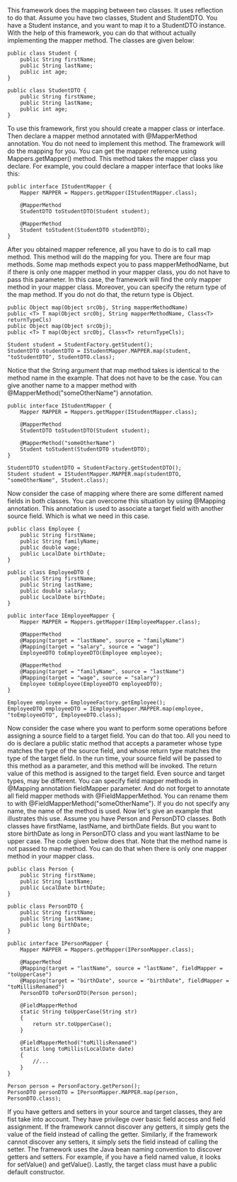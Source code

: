 This framework does the mapping between two classes. It uses reflection to do that. Assume you have two classes, Student and StudentDTO. You have a Student instance,
and you want to map it to a StudentDTO instance. With the help of this framework, you can do that without actually implementing the mapper method. 
The classes are given below:
```
public class Student {
    public String firstName;
    public String lastName;
    public int age;
}

public class StudentDTO {
    public String firstName;
    public String lastName;
    public int age;
}
```
To use this framework, first you should create a mapper class or interface. Then declare a mapper method annotated with @MapperMethod annotation. 
You do not need to implement this method. The framework will do the mapping for you. You can get the mapper reference using Mappers.getMapper() method. 
This method takes the mapper class you declare. For example, you could declare a mapper interface that looks like this:
```
public interface IStudentMapper {
    Mapper MAPPER = Mappers.getMapper(IStudentMapper.class);

    @MapperMethod
    StudentDTO toStudentDTO(Student student);

    @MapperMethod
    Student toStudent(StudentDTO studentDTO);
}
```
After you obtained mapper reference, all you have to do is to call map method. This method will do the mapping for you. There are four map methods.
Some map methods expect you to pass mapperMethodName, but if there is only one mapper method in your mapper class, you do not have to pass this
parameter. In this case, the framework will find the only mapper method in your mapper class. Moreover, you can specify the return type of the map
method. If you do not do that, the return type is Object.
```
public Object map(Object srcObj, String mapperMethodName)
public <T> T map(Object srcObj, String mapperMethodName, Class<T> returnTypeCls)
public Object map(Object srcObj);
public <T> T map(Object srcObj, Class<T> returnTypeCls);
```
```
Student student = StudentFactory.getStudent();
StudentDTO studentDTO = IStudentMapper.MAPPER.map(student, "toStudentDTO", StudentDTO.class);
```
Notice that the String argument that map method takes is identical to the method name in the example. That does not have to be the case. 
You can give another name to a mapper method with @MapperMethod("someOtherName") annotation. 
```
public interface IStudentMapper {
    Mapper MAPPER = Mappers.getMapper(IStudentMapper.class);

    @MapperMethod
    StudentDTO toStudentDTO(Student student);

    @MapperMethod("someOtherName")
    Student toStudent(StudentDTO studentDTO);
}
```
```
StudentDTO studentDTO = StudentFactory.getStudentDTO();
Student student = IStudentMapper.MAPPER.map(studentDTO, "someOtherName", Student.class);
```
Now consider the case of mapping where there are some different named fields in both classes. You can overcome this situation by using @Mapping annotation. 
This annotation is used to associate a target field with another source field. Which is what we need in this case.
```
public class Employee {
    public String firstName;
    public String familyName;
    public double wage;
    public LocalDate birthDate;
}

public class EmployeeDTO {
    public String firstName;
    public String lastName;
    public double salary;
    public LocalDate birthDate;
}
```
```
public interface IEmployeeMapper {
    Mapper MAPPER = Mappers.getMapper(IEmployeeMapper.class);

    @MapperMethod
    @Mapping(target = "lastName", source = "familyName")
    @Mapping(target = "salary", source = "wage")
    EmployeeDTO toEmployeeDTO(Employee employee);

    @MapperMethod
    @Mapping(target = "familyName", source = "lastName")
    @Mapping(target = "wage", source = "salary")
    Employee toEmployee(EmployeeDTO employeeDTO);
}
```
```
Employee employee = EmployeeFactory.getEmployee();
EmployeeDTO employeeDTO = IEmployeeMapper.MAPPER.map(employee, "toEmployeeDTO", EmployeeDTO.class);
```
Now consider the case where you want to perform some operations before assigning a source field to a target field. You can do that too. All you need to do is declare a public static method that accepts 
a parameter whose type matches the type of the source field, and whose return type matches the type of the target field. In the run time, your source field will be passed to this method as a parameter, 
and this method will be invoked. The return value of this method is assigned to the target field. Even source and target types, may be different. You can specify field mapper methods in @Mapping annotation
fieldMapper parameter. And do not forget to annotate all field mapper methods with @FieldMapperMethod. You can rename them to with @FieldMapperMethod("someOtherName"). If you do not 
specify any name, the name of the method is used. Now let's give an example that illustrates this use. Assume you have Person and PersonDTO classes. Both classes have firstName, lastName, and birthDate
fields. But you want to store birthDate as long in PersonDTO class and you want lastName to be upper case. The code given below does that. Note that the method name is not passed to map method. You can do
that when there is only one mapper method in your mapper class.
```
public class Person {
    public String firstName;
    public String lastName;
    public LocalDate birthDate;
}

public class PersonDTO {
    public String firstName;
    public String lastName;
    public long birthDate;
}
```
```
public interface IPersonMapper {
    Mapper MAPPER = Mappers.getMapper(IPersonMapper.class);

    @MapperMethod
    @Mapping(target = "lastName", source = "lastName", fieldMapper = "toUpperCase")
    @Mapping(target = "birthDate", source = "birthDate", fieldMapper = "toMillisRenamed")
    PersonDTO toPersonDTO(Person person);

    @FieldMapperMethod
    static String toUpperCase(String str)
    {
        return str.toUpperCase();
    }

    @FieldMapperMethod("toMillisRenamed")
    static long toMillis(LocalDate date)
    {
        //...
    }
}
```
```
Person person = PersonFactory.getPerson();
PersonDTO personDTO = IPersonMapper.MAPPER.map(person, PersonDTO.class);
```
If you have getters and setters in your source and target classes, they are fist take into account. They have privilege over basic field access and field assignment. 
If the framework cannot discover any getters, it simply gets the value of the field instead of calling the getter. Similarly, if the framework cannot discover any setters, 
it simply sets the field instead of calling the setter. The framework uses the Java bean naming convention to discover getters and setters. 
For example, if you have a field named value, it looks for setValue() and getValue(). Lastly, the target class must have a public default constructor.

